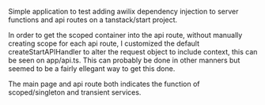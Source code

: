 Simple application to test adding awilix dependency injection to server functions and api routes on a tanstack/start project.

In order to get the scoped container into the api route, without manually creating scope for each api route, I customized the default createStartAPIHandler to alter the request object to include context, this can be seen on app/api.ts. This can probably be done in other manners but seemed to be a fairly ellegant way to get this done.

The main page and api route both indicates the function of scoped/singleton and transient services.
